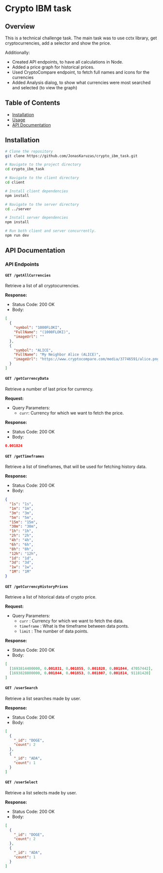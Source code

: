 # Crypto IBM task

## Overview

This is a technical challenge task.
The main task was to use cctx library, get cryptocurrencies, add a selector and show the price.

Additionally:

- Created API endpoints, to have all calculations in Node.
- Added a price graph for historical prices.
- Used CryptoCompare endpoint, to fetch full names and icons for the currencies
- Added Analysis dialog, to show what currencies were most searched and selected (to view the graph)

## Table of Contents

- [Installation](#installation)
- [Usage](#usage)
- [API Documentation](#api-documentation)

## Installation

```bash
# Clone the repository
git clone https://github.com/JonasKaruzas/crypto_ibm_task.git

# Navigate to the project directory
cd crypto_ibm_task

# Navigate to the client directory
cd client

# Install client dependencies
npm install

# Navigate to the server directory
cd ../server

# Install server dependencies
npm install

# Run both client and server concurrently.
npm run dev
```

## API Documentation

### API Endpoints

#### `GET /getAllCurrencies`

Retrieve a list of all cryptocurrencies.

**Response:**

- Status Code: 200 OK
- Body:

```json
[
  {
    "symbol": "1000FLOKI",
    "FullName": "(1000FLOKI)",
    "imageUrl": ""
  },
  {
    "symbol": "ALICE",
    "FullName": "My Neighbor Alice (ALICE)",
    "imageUrl": "https://www.cryptocompare.com/media/37746591/alice.png"
  }
]
```

#### `GET /getCurrencyData`

Retrieve a number of last price for currency.

**Request:**

- Query Parameters:
  - `curr`: Currency for which we want to fetch the price.

**Response:**

- Status Code: 200 OK
- Body:

```json
0.001824
```

#### `GET /getTimeframes`

Retrieve a list of timeframes, that will be used for fetching history data.

**Response:**

- Status Code: 200 OK
- Body:

```json
{
  "1s": "1s",
  "1m": "1m",
  "3m": "3m",
  "5m": "5m",
  "15m": "15m",
  "30m": "30m",
  "1h": "1h",
  "2h": "2h",
  "4h": "4h",
  "6h": "6h",
  "8h": "8h",
  "12h": "12h",
  "1d": "1d",
  "3d": "3d",
  "1w": "1w",
  "1M": "1M"
}
```

#### `GET /getCurrencyHistoryPrices`

Retrieve a list of hitorical data of crypto price.

**Request:**

- Query Parameters:
  - `curr` : Currency for which we want to fetch the data.
  - `timeframe` : What is the timeframe between data ponts.
  - `limit` : The number of data points.

**Response:**

- Status Code: 200 OK
- Body:

```json
[
  [1693814400000, 0.001831, 0.001855, 0.001828, 0.001844, 47057442],
  [1693828800000, 0.001844, 0.001853, 0.001807, 0.001814, 91181420]
]
```

#### `GET /userSearch`

Retrieve a list searches made by user.

**Response:**

- Status Code: 200 OK
- Body:

```json
[
  {
    "_id": "DOGE",
    "count": 2
  },
  {
    "_id": "ADA",
    "count": 1
  }
]
```

#### `GET /userSelect`

Retrieve a list selects made by user.

**Response:**

- Status Code: 200 OK
- Body:

```json
[
  {
    "_id": "DOGE",
    "count": 2
  },
  {
    "_id": "ADA",
    "count": 1
  }
]
```

